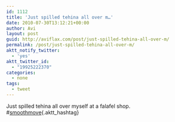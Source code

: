 ```yaml
---
id: 1112
title: 'Just spilled tehina all over m…'
date: 2010-07-30T13:12:21+00:00
author: Avi
layout: post
guid: http://aviflax.com/post/just-spilled-tehina-all-over-m/
permalink: /post/just-spilled-tehina-all-over-m/
aktt_notify_twitter:
  - 'yes'
aktt_twitter_id:
  - "19925222370"
categories:
  - none
tags:
  - tweet
---
```

Just spilled tehina all over myself at a falafel shop. #[smoothmove](http://search.twitter.com/search?q=%23smoothmove){.aktt_hashtag}